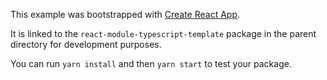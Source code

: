 This example was bootstrapped with [Create React App](https://github.com/facebook/create-react-app).

It is linked to the `react-module-typescript-template` package in the parent directory for development purposes.

You can run `yarn install` and then `yarn start` to test your package.
